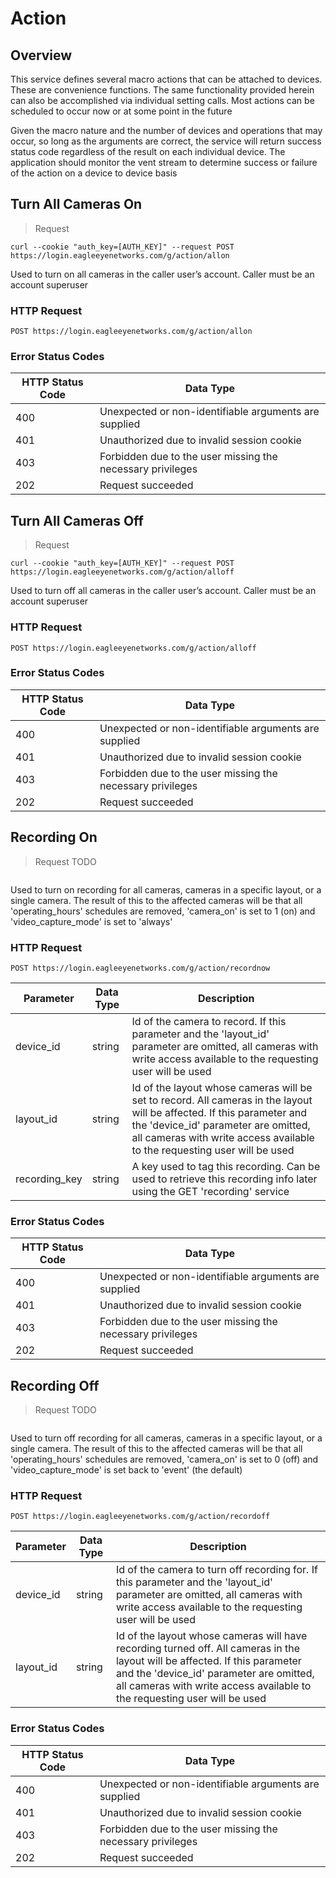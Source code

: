 # Action

<!--===================================================================-->
## Overview
<!--===================================================================-->

This service defines several macro actions that can be attached to devices. These are convenience functions. The same functionality provided herein can also be accomplished via individual setting calls. Most actions can be scheduled to occur now or at some point in the future

Given the macro nature and the number of devices and operations that may occur, so long as the arguments are correct, the service will return success status code regardless of the result on each individual device. The application should monitor the vent stream to determine success or failure of the action on a device to device basis

<!--===================================================================-->
## Turn All Cameras On
<!--===================================================================-->

> Request

```shell
curl --cookie "auth_key=[AUTH_KEY]" --request POST https://login.eagleeyenetworks.com/g/action/allon
```

Used to turn on all cameras in the caller user’s account. Caller must be an account superuser

### HTTP Request

`POST https://login.eagleeyenetworks.com/g/action/allon`

### Error Status Codes

HTTP Status Code | Data Type
---------------- | ---------
400	| Unexpected or non-identifiable arguments are supplied
401	| Unauthorized due to invalid session cookie
403	| Forbidden due to the user missing the necessary privileges
202	| Request succeeded

<!--===================================================================-->
## Turn All Cameras Off
<!--===================================================================-->

> Request

```shell
curl --cookie "auth_key=[AUTH_KEY]" --request POST https://login.eagleeyenetworks.com/g/action/alloff
```

Used to turn off all cameras in the caller user’s account. Caller must be an account superuser

### HTTP Request

`POST https://login.eagleeyenetworks.com/g/action/alloff`

### Error Status Codes

HTTP Status Code | Data Type
---------------- | ---------
400	| Unexpected or non-identifiable arguments are supplied
401	| Unauthorized due to invalid session cookie
403	| Forbidden due to the user missing the necessary privileges
202	| Request succeeded

<!--===================================================================-->
## Recording On
<!--===================================================================-->

> Request TODO

```shell
```

Used to turn on recording for all cameras, cameras in a specific layout, or a single camera. The result of this to the affected cameras will be that all 'operating_hours' schedules are removed, 'camera_on' is set to 1 (on) and 'video_capture_mode' is set to 'always'

### HTTP Request

`POST https://login.eagleeyenetworks.com/g/action/recordnow`

Parameter     | Data Type | Description
---------     | --------- | -----------
device_id     | string    | Id of the camera to record. If this parameter and the 'layout_id' parameter are omitted, all cameras with write access available to the requesting user will be used
layout_id     | string    | Id of the layout whose cameras will be set to record. All cameras in the layout will be affected. If this parameter and the 'device_id' parameter are omitted, all cameras with write access available to the requesting user will be used
recording_key | string    | A key used to tag this recording. Can be used to retrieve this recording info later using the GET 'recording' service

### Error Status Codes

HTTP Status Code | Data Type
---------------- | ---------
400	| Unexpected or non-identifiable arguments are supplied
401	| Unauthorized due to invalid session cookie
403	| Forbidden due to the user missing the necessary privileges
202 | Request succeeded

<!--===================================================================-->
## Recording Off
<!--===================================================================-->

> Request TODO

```shell
```

Used to turn off recording for all cameras, cameras in a specific layout, or a single camera. The result of this to the affected cameras will be that all 'operating_hours' schedules are removed, 'camera_on' is set to 0 (off) and 'video_capture_mode' is set back to 'event' (the default)

### HTTP Request

`POST https://login.eagleeyenetworks.com/g/action/recordoff`

Parameter | Data Type | Description
--------- | --------- | -----------
device_id | string    | Id of the camera to turn off recording for. If this parameter and the 'layout_id' parameter are omitted, all cameras with write access available to the requesting user will be used
layout_id | string    | Id of the layout whose cameras will have recording turned off. All cameras in the layout will be affected. If this parameter and the 'device_id' parameter are omitted, all cameras with write access available to the requesting user will be used

### Error Status Codes

HTTP Status Code | Data Type
---------------- | ---------
400	| Unexpected or non-identifiable arguments are supplied
401	| Unauthorized due to invalid session cookie
403	| Forbidden due to the user missing the necessary privileges
202	| Request succeeded

